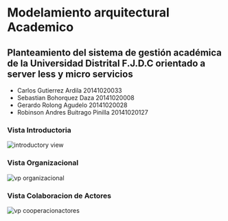  # Modelamiento arquitectural Academico
 
## Planteamiento del sistema de gestión académica de la Universidad Distrital F.J.D.C orientado a server less y micro servicios


- Carlos Gutierrez Ardila 20141020033
- Sebastian Bohorquez Daza 20141020008
- Gerardo Rolong Agudelo 20141020028
- Robinson Andres Buitrago Pinilla 20141020127
 
 ### Vista Introductoria 

![introductory view](https://user-images.githubusercontent.com/24967174/41732042-9a1e820c-7545-11e8-9631-c86efdde9e17.jpg)

### Vista Organizacional

![vp organizacional](https://user-images.githubusercontent.com/24967174/41788943-173d0150-7613-11e8-8ee2-e85ec368c8ad.jpg)

### Vista Colaboracion de Actores

![vp cooperacionactores](https://user-images.githubusercontent.com/24967174/41788825-a3f35e88-7612-11e8-86d6-e461542ef0e6.jpg)

